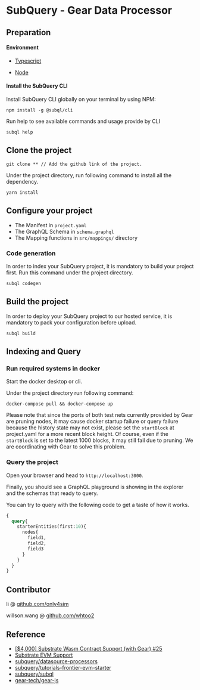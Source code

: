 # SubQuery - Gear Data Processor

## Preparation

#### Environment

- [Typescript](https://www.typescriptlang.org/)

- [Node](https://nodejs.org/en/)
     

#### Install the SubQuery CLI

Install SubQuery CLI globally on your terminal by using NPM:

```
npm install -g @subql/cli
```

Run help to see available commands and usage provide by CLI
```
subql help
```

## Clone the project

```
git clone ** // Add the github link of the project.
```

Under the project directory, run following command to install all the dependency.
```
yarn install
```


## Configure your project

- The Manifest in `project.yaml`
- The GraphQL Schema in `schema.graphql`
- The Mapping functions in `src/mappings/` directory


### Code generation

In order to index your SubQuery project, it is mandatory to build your project first.
Run this command under the project directory.

````
subql codegen
````

## Build the project

In order to deploy your SubQuery project to our hosted service, it is mandatory to pack your configuration before upload.

```
subql build
```

## Indexing and Query

### Run required systems in docker

Start the docker desktop or cli.

Under the project directory run following command:

```
docker-compose pull && docker-compose up
```
Please note that since the ports of both test nets currently provided by Gear are pruning nodes, it may cause docker startup failure or query failure because the history state may not exist, please set the ```startBlock``` at project.yaml for a more recent block height. Of course, even if the ```startBlock``` is set to the latest 1000 blocks, it may still fail due to pruning. We are coordinating with Gear to solve this problem.

### Query the project

Open your browser and head to `http://localhost:3000`.

Finally, you should see a GraphQL playground is showing in the explorer and the schemas that ready to query.

You can try to query with the following code to get a taste of how it works.


````graphql
{
  query{
    starterEntities(first:10){
      nodes{
        field1,
        field2,
        field3
      }
    }
  }
}
````

## Contributor
li @ [github.com/only4sim](https://github.com/only4sim)

willson.wang @ [github.com/whtoo2](https://github.com/whtoo2)

## Reference
* [[$4,000] Substrate Wasm Contract Support (with Gear) #25](https://github.com/subquery/grants/issues/25)
* [Substrate EVM Support](https://university.subquery.network/build/substrate-evm.html#)
* [subquery/datasource-processors](https://github.com/subquery/datasource-processors)
* [subquery/tutorials-frontier-evm-starter](https://github.com/subquery/tutorials-frontier-evm-starter)
* [subquery/subql](https://github.com/subquery/subql/tree/main/packages/common-substrate/src/project)
* [gear-tech/gear-js](https://github.com/gear-tech/gear-js/blob/master/api/src/GearApi.ts)